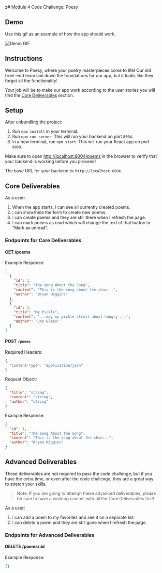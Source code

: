 z# Module 4 Code Challenge: Poesy

## Demo

Use this gif as an example of how the app should work.

![Demo GIF](./demo.gif)

## Instructions

Welcome to Poesy, where your poetry masterpieces come to life! Our old front-end team laid down the foundations for our app, but it looks like they forgot all the functionality!

Your job will be to make our app work according to the user stories you will find the [Core Deliverables](#Core-Deliverables) section.

## Setup

After unbundling the project:

1. Run `npm install` in your terminal.
2. Run `npm run server`. This will run your backend on port `8004`.
3. In a new terminal, run `npm start`. This will run your React app on port `8000`.

Make sure to open [http://localhost:8004/poems](http://localhost:8004/poems) in the browser to verify that your backend is working before you proceed!

The base URL for your backend is: `http://localhost:8004`

## Core Deliverables

As a user:

1. When the app starts, I can see all currently created poems.
2. I can show/hide the form to create new poems.
3. I can create poems and they are still there when I refresh the page.
4. I can mark poems as read which will change the text of that button to "Mark as unread".

### Endpoints for Core Deliverables

#### GET /poems

Example Response:

```json
[
  {
    "id": 1,
    "title": "The Song About the Song",
    "content": "This is the song about the show...",
    "author": "Bryan Higgins"
  },
  {
    "id": 2,
    "title": "My Pickle",
    "content": "...may my pickle stroll about hungry ...",
    "author": "Jon Glass"
  }
]
```

#### POST `/poems`

Required Headers:

```js
{
  "Content-Type": "application/json"
}
```

Request Object:

```json
{
  "title": "string",
  "content": "string",
  "author": "string"
}
```

Example Response:

```json
{
  "id": 1,
  "title": "The Song About the Song",
  "content": "This is the song about the show...",
  "author": "Bryan Higgins"
}
```

## Advanced Deliverables

These deliverables are not required to pass the code challenge, but if you have the extra time, or even after the code challenge, they are a great way to stretch your skills.

> Note: If you are going to attempt these advanced deliverables, please be sure to have a working commit with all the Core Deliverables first!

As a user:

1. I can add a poem to my favorites and see it on a separate list.
2. I can delete a poem and they are still gone when I refresh the page.

### Endpoints for Advanced Deliverables

#### DELETE /poems/:id

Example Response:

```json
{}
```
